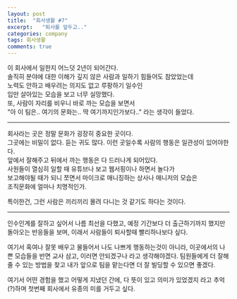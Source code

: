 ```yaml
---
layout: post
title:  "회사생활 #7"
excerpt:   "퇴사를 앞두고.."
categories: company
tags: 회사생활
comments: true
---
```


이 회사에서 일한지 어느덧 2년이 되어간다.    
솔직히 분야에 대한 이해가 깊지 않은 사람과 일하기 힘들어도 참았었는데    
노력도 안하고 배우려는 의지도 없고 루팡하기 일수인    
입만 살아있는 모습을 보고 너무 실망했다.   
또, 사람이 자리를 비우니 바로 까는 모습을 보면서   
"아 이 팀은.. 여기의 문화는.. 딱 여기까지인가보다.." 라는 생각이 들었다.   

----

회사라는 곳은 정말 문화가 굉장히 중요한 곳이다.   
그곳에는 비밀이 없다. 듣는 귀도 많다. 이런 곳일수록 사람의 행동은 일관성이 있어야한다.   
앞에서 잘해주고 뒤에서 까는 행동은 다 드러나게 되어있다.   
사원들이 열심히 일할 때 유튜브나 보고 웹서핑이나 하면서 놀다가   
보고해야될 때가 되니 쪼면서 마이크로 매니징하는 상사나 매니저의 모습은   
조직문화에 얼마나 치명적인가.    

특이한건, 그런 사람은 끼리끼리 몰려 다니는 것 같기도 하다는 것이다.   
    
---
    
인수인계를 잘하고 싶어서 나름 최선을 다했고, 예정 기간보다 더 출근하기까지 했지만 돌아오는 반응들을 보며, 이래서 사람들이 퇴사할때 빨리하나보다 싶다.   

여기서 혹여나 잘못 배우고 물들어서 나도 나쁘게 행동하는것이 아니라, 이곳에서의 나쁜 모습들을 반면 교사 삼고, 이러면 안되겠구나 라고 생각해야겠다. 팀원들에게 더 잘해줄 수 있는 방법을 찾고 내가 앞으로 팀을 맡는다면 더 잘 빌딩할 수 있으면 좋겠다.   

여기서 어떤 경험을 했고 어떻게 지냈던 간에, 다 뜻이 있고 의미가 있었겠지 라고 추억(?)하며 첫번째 회사에서 유종의 미를 거두고 싶다.   